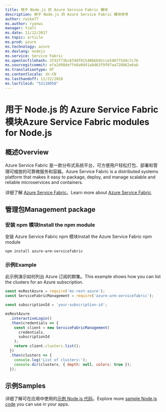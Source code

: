 ```yaml
---
title: 用于 Node.js 的 Azure Service Fabric 模块
description: 用于 Node.js 的 Azure Service Fabric 模块参考
author: rwike77
ms.author: ryanwi
manager: timlt
ms.date: 11/12/2017
ms.topic: article
ms.prod: azure
ms.technology: azure
ms.devlang: nodejs
ms.service: Service Fabric
ms.openlocfilehash: 3fd2f73bc6fddf01548bbb92cce540775d4c7c76
ms.sourcegitcommit: efa2d98deffe8a0d41a8d63f9f07aa720862e6ab
ms.translationtype: HT
ms.contentlocale: zh-CN
ms.lasthandoff: 11/22/2018
ms.locfileid: "52110058"
---
```

# <a name="azure-service-fabric-modules-for-nodejs"></a><span data-ttu-id="23b5f-103">用于 Node.js 的 Azure Service Fabric 模块</span><span class="sxs-lookup"><span data-stu-id="23b5f-103">Azure Service Fabric modules for Node.js</span></span>

## <a name="overview"></a><span data-ttu-id="23b5f-104">概述</span><span class="sxs-lookup"><span data-stu-id="23b5f-104">Overview</span></span>

<span data-ttu-id="23b5f-105">Azure Service Fabric 是一款分布式系统平台，可方便用户轻松打包、部署和管理可缩放的可靠微服务和容器。</span><span class="sxs-lookup"><span data-stu-id="23b5f-105">Azure Service Fabric is a distributed systems platform that makes it easy to package, deploy, and manage scalable and reliable microservices and containers.</span></span>

<span data-ttu-id="23b5f-106">详细了解 [Azure Service Fabric](https://docs.microsoft.com/azure/service-fabric/service-fabric-overview)。</span><span class="sxs-lookup"><span data-stu-id="23b5f-106">Learn more about [Azure Service Fabric](https://docs.microsoft.com/azure/service-fabric/service-fabric-overview).</span></span>

## <a name="management-package"></a><span data-ttu-id="23b5f-107">管理包</span><span class="sxs-lookup"><span data-stu-id="23b5f-107">Management package</span></span>

### <a name="install-the-npm-module"></a><span data-ttu-id="23b5f-108">安装 npm 模块</span><span class="sxs-lookup"><span data-stu-id="23b5f-108">Install the npm module</span></span>

<span data-ttu-id="23b5f-109">安装 Azure Service Fabric npm 模块</span><span class="sxs-lookup"><span data-stu-id="23b5f-109">Install the Azure Service Fabric npm module</span></span>

```bash
npm install azure-arm-servicefabric
```

### <a name="example"></a><span data-ttu-id="23b5f-110">示例</span><span class="sxs-lookup"><span data-stu-id="23b5f-110">Example</span></span>

<span data-ttu-id="23b5f-111">此示例演示如何列出 Azure 订阅的群集。</span><span class="sxs-lookup"><span data-stu-id="23b5f-111">This example shows how you can list the clusters for an Azure subscription.</span></span>

```javascript
const msRestAzure = require('ms-rest-azure');
const ServiceFabricManagement = require('azure-arm-servicefabric');

const subscriptionId = 'your-subscription-id';

msRestAzure
  .interactiveLogin()
  .then(credentials => {
    const client = new ServiceFabricManagement(
      credentials,
      subscriptionId
    );
    return client.clusters.list();
  })
  .then(clusters => {
    console.log('List of clusters:');
    console.dir(clusters, { depth: null, colors: true });
  });
```

## <a name="samples"></a><span data-ttu-id="23b5f-112">示例</span><span class="sxs-lookup"><span data-stu-id="23b5f-112">Samples</span></span>

<span data-ttu-id="23b5f-113">详细了解可在应用中使用的[示例 Node.js 代码](https://azure.microsoft.com/resources/samples/?platform=nodejs)。</span><span class="sxs-lookup"><span data-stu-id="23b5f-113">Explore more [sample Node.js code](https://azure.microsoft.com/resources/samples/?platform=nodejs) you can use in your apps.</span></span>
